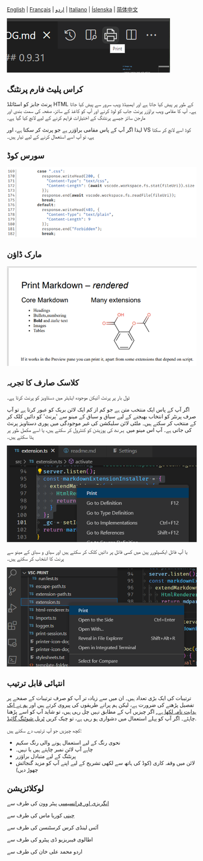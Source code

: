 [English](README.md) | [Français](README.fra.md) | [اردو](README.urd.md) | [Italiano](README.ita.md) | [Íslenska](README.isl.md) | [简体中文](README.zho.md)

![source](assets/print-icon.png) 

## کراس پلیٹ فارم پرنٹنگ

پرنٹ جابز کو اسٹائلڈ HTML کے طور پر پیش کیا جاتا ہے اور ایمبیڈڈ ویب سرور سے پیش کیا جاتا ہے۔ آپ کا مقامی ویب براؤزر پرنٹ جاب کو لوڈ کرنے اور آپ کو کاغذ کے سائز، صفحہ کی سمت بندی اور مارجن سائز جیسے پرنٹنگ کے اختیارات فراہم کرنے کے لیے لانچ کیا گیا ہے۔

لہذا اگر آپ کے پاس مقامی براؤزر ہے جو پرنٹ کر سکتا ہے، اور VS کوڈ اسے لانچ کر سکتا ہے، تو آپ اسے استعمال کرنے کے لیے تیار ہیں۔  

## سورس کوڈ

![source](assets/source.png) 

## مارک ڈاؤن

![Markdown-rendered](assets/Markdown-rendered.png) 

## کلاسک صارف کا تجربہ

ٹول بار پر پرنٹ آئیکن موجودہ ایڈیٹر میں دستاویز کو پرنٹ کرتا ہے۔

اگر آپ کے پاس ایک منتخب متن ہے جو کم از کم ایک لائن بریک کو عبور کرتا ہے تو آپ صرف پرنٹر کو انتخاب بھیجنے کے لیے سیاق و سباق کے مینو سے 'پرنٹ' کو دائیں کلک کر کے منتخب کر سکتے ہیں۔ ملٹی لائن سلیکشن کی غیر موجودگی میں پوری دستاویز پرنٹ کی جاتی ہے۔ آپ اس مینو میں `پرنٹ` کی پوزیشن کو کنٹرول کر سکتے ہیں، یا اسے مکمل طور پر ہٹا سکتے ہیں۔

![context-menu-editor](assets/context-menu.png)

یا آپ فائل ایکسپلورر پین میں کسی فائل پر دائیں کلک کر سکتے ہیں اور سیاق و سباق کے مینو سے پرنٹ کا انتخاب کر سکتے ہیں۔

![context-menu-file-explorer](assets/tree-context-menu.png)

## انتہائی قابل ترتیب

ترتیبات کی ایک بڑی تعداد ہیں۔ ان میں سے زیادہ تر آپ کو صرف ترتیبات کے صفحے پر تفصیل پڑھنے کی ضرورت ہے، لیکن ہم پرانے طریقوں کی پیروی کرتے ہیں اور [ہم نے ایک ہدایت نامہ لکھا ہے۔](doc/manual.md) اگر چیزیں آپ کے مطابق نہیں چل رہی ہیں، تو شاید آپ کو اسے پڑھنا چاہئے۔ اگر آپ کو پہلے استعمال میں دشواری ہو رہی ہے، تو چیک کریں [ٹربل شوٹنگ گائیڈ](doc/manual.eng.md#troubleshooting).

کچھ چیزیں جو آپ ترتیب دے سکتے ہیں:

- نحوی رنگ کے لیے استعمال ہونے والی رنگ سکیم
- چاہے آپ لائن نمبر چاہتے ہیں یا نہیں۔
- پرنٹنگ کے لیے متبادل براؤزر
- لائن میں وقفہ کاری (کوڈ کی ہاتھ سے لکھی تشریح کے لیے اپنے آپ کو مزید گنجائش چھوڑ دیں)

## لوکلائزیشن 

[انگریزی اور فرانسیسی](https://github.com/PeterWone/vsc-print) پیٹر وون کی طرف سے

[چینی](https://github.com/kuriyamasss/vsc-print) کوریا ماس کی طرف سے

آئس لینڈی کرس کرسٹنسن کی طرف سے

اطالوی فیبریزیو ڈی پیٹرو کی طرف سے

 اردو محمد علی خان کی طرف سے
